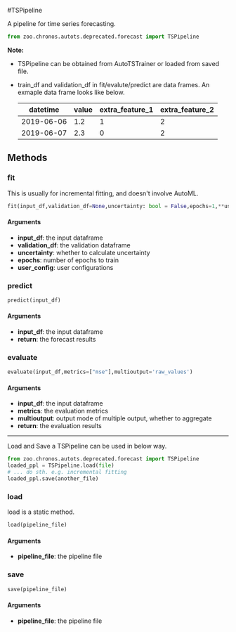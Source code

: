 #TSPipeline

A pipeline for time series forecasting. 
```python
from zoo.chronos.autots.deprecated.forecast import TSPipeline
```
__Note:__

- TSPipeline can be obtained from AutoTSTrainer or loaded from saved file.
- train_df and validation_df in fit/evalute/predict are data frames. An exmaple data frame looks like below.

  |datetime|value|extra_feature_1|extra_feature_2|
  | --------|----- |---| ---|
  |2019-06-06|1.2|1|2|
  |2019-06-07|2.3|0|2|

## Methods

### fit
This is usually for incremental fitting, and doesn't involve AutoML.

```python
fit(input_df,validation_df=None,uncertainty: bool = False,epochs=1,**user_config)
```
#### Arguments
* **input_df**: the input dataframe
* **validation_df**: the validation dataframe
* **uncertainty**: whether to calculate uncertainty
* **epochs**: number of epochs to train
* **user_config**: user configurations

### predict
```python
predict(input_df) 
```
#### Arguments
* **input_df**: the input dataframe
* **return**: the forecast results

### evaluate
```python
evaluate(input_df,metrics=["mse"],multioutput='raw_values')
```
#### Arguments
* **input_df**: the input dataframe
* **metrics**: the evaluation metrics
* **multioutput**: output mode of multiple output, whether to aggregate
* **return**: the evaluation results
 

---
Load and Save a TSPipeline can be used in below way.

```python
from zoo.chronos.autots.deprecated.forecast import TSPipeline
loaded_ppl = TSPipeline.load(file)
# ... do sth. e.g. incremental fitting
loaded_ppl.save(another_file)
```

### load 

load is a static method. 

```python
load(pipeline_file)
```
#### Arguments
* **pipeline_file**: the pipeline file

### save

```python
save(pipeline_file)
```
#### Arguments
* **pipeline_file**: the pipeline file

 

